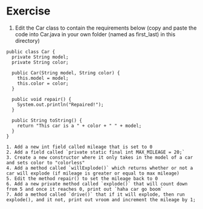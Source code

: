 # Exercise
1. Edit the Car class to contain the requirements below (copy and paste the code into Car.java in your own folder (named as first_last) in this directory)
```
public class Car {
  private String model;
  private String color;

  public Car(String model, String color) {
    this.model = model;
    this.color = color;
  }

  public void repair() {
    System.out.println("Repaired!");
  }

  public String toString() {
    return "This car is a " + color + " " + model;
  }
}
```
    1. Add a new int field called mileage that is set to 0
    2. Add a field called `private static final int MAX_MILEAGE = 20;`
    3. Create a new constructor where it only takes in the model of a car and sets color to "colorless"
    4. Add a method called `willExplode()` which returns whether or not a car will explode (if mileage is greater or equal to max mileage)
    5. Edit the method repair() to set the mileage back to 0
    6. Add a new private method called `explode()` that will count down from 5 and once it reaches 0, print out `haha car go boom`
    7. Add a method called `drive()` that if it will explode, then run explode(), and it not, print out vroom and increment the mileage by 1;
